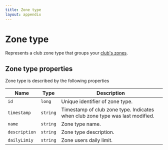 ```yaml
---
title: Zone type
layout: appendix
---
```


# Zone type

Represents a club zone type that groups your [club's zones][ClubZone].


## Zone type properties

Zone type is described by the following properties


Name            | Type      | Description
-----|----------|----------------------
`id`            |`long`     | Unique identifier of zone type.
`timestamp`    	|`string`   | Timestamp of club zone type. Indicates when club zone type was last modified.
`name`    		|`string`   | Zone type name.
`description`   |`string`   | Zone type description.
`dailyLimiy`    |`string`   | Zone users daily limit.


[ClubZone]: /appendix/datatypes/zone